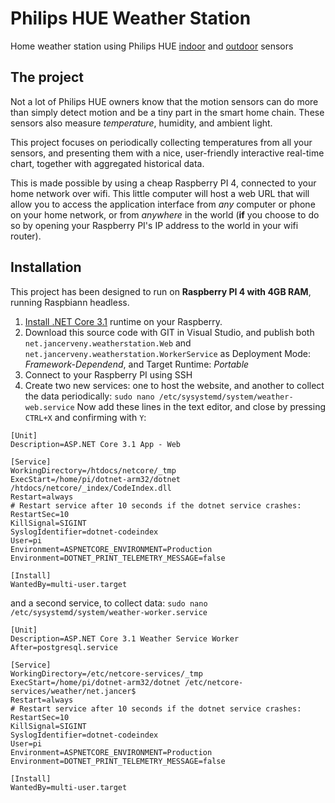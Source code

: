 
# Philips HUE Weather Station
Home weather station using Philips HUE [indoor](https://www2.meethue.com/en-us/p/hue-motion-sensor/046677473389) and [outdoor](https://www2.meethue.com/en-us/p/hue-outdoor-sensor/046677541736) sensors

## The project
Not a lot of Philips HUE owners know that the motion sensors can do more than simply detect motion and be a tiny part in the smart home chain. These sensors also measure *temperature*, humidity, and ambient light.

This project focuses on periodically collecting temperatures from all your sensors, and presenting them with a nice, user-friendly interactive real-time chart, together with aggregated historical data.

This is made possible by using a cheap Raspberry PI 4, connected to your home network over wifi. This little computer will host a web URL that will allow you to access the application interface from *any* computer or phone on your home network, or from *anywhere* in the world (**if** you choose to do so by opening your Raspberry PI's IP address to the world in your wifi router).


## Installation
This project has been designed to run on **Raspberry PI 4 with 4GB RAM**, running Raspbiann headless.

1. [Install .NET Core 3.1](https://edi.wang/post/2019/9/29/setup-net-core-30-runtime-and-sdk-on-raspberry-pi-4) runtime on your Raspberry.
2. Download this source code with GIT in Visual Studio, and publish both `net.jancerveny.weatherstation.Web` and `net.jancerveny.weatherstation.WorkerService` as Deployment Mode: *Framework-Dependend*, and Target Runtime: *Portable*
3. Connect to your Raspberry PI using SSH
4. Create two new services: one to host the website, and another to collect the data periodically:
`sudo nano /etc/sysystemd/system/weather-web.service`
Now add these lines in the text editor, and close by pressing `CTRL+X` and confirming with `Y`: 
```
[Unit]
Description=ASP.NET Core 3.1 App - Web

[Service]
WorkingDirectory=/htdocs/netcore/_tmp
ExecStart=/home/pi/dotnet-arm32/dotnet /htdocs/netcore/_index/CodeIndex.dll
Restart=always
# Restart service after 10 seconds if the dotnet service crashes:
RestartSec=10
KillSignal=SIGINT
SyslogIdentifier=dotnet-codeindex
User=pi
Environment=ASPNETCORE_ENVIRONMENT=Production
Environment=DOTNET_PRINT_TELEMETRY_MESSAGE=false

[Install]
WantedBy=multi-user.target

```

and a second service, to collect data:
`sudo nano /etc/sysystemd/system/weather-worker.service`
```
[Unit]
Description=ASP.NET Core 3.1 Weather Service Worker
After=postgresql.service

[Service]
WorkingDirectory=/etc/netcore-services/_tmp
ExecStart=/home/pi/dotnet-arm32/dotnet /etc/netcore-services/weather/net.jancer$
Restart=always
# Restart service after 10 seconds if the dotnet service crashes:
RestartSec=10
KillSignal=SIGINT
SyslogIdentifier=dotnet-codeindex
User=pi
Environment=ASPNETCORE_ENVIRONMENT=Production
Environment=DOTNET_PRINT_TELEMETRY_MESSAGE=false

[Install]
WantedBy=multi-user.target
```